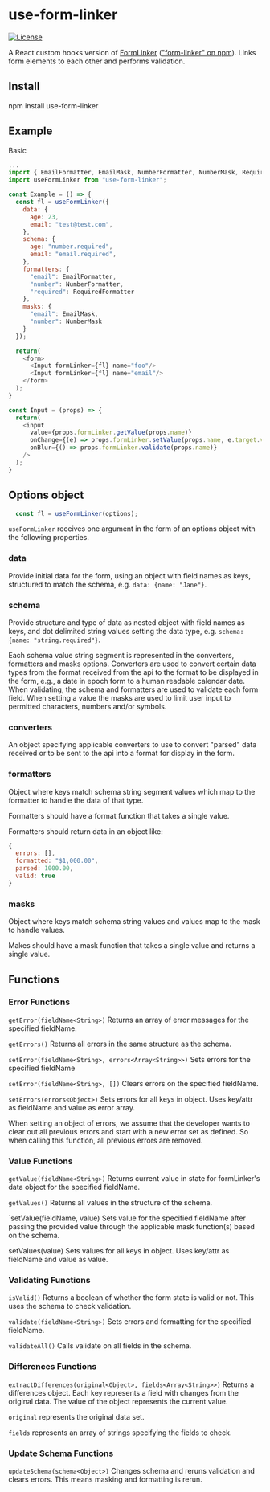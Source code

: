 # use-form-linker
[![License](https://img.shields.io/badge/license-MIT-blue.svg?style=flat-square)](https://github.com/EvanMorrison/use-form-linker/blob/master/LICENSE)

A React custom hooks version of [FormLinker](https://github.com/AlchemyAlcove/FormLinker) (["form-linker" on npm](https://www.npmjs.com/package/form-linker)).
Links form elements to each other and performs validation.

## Install

npm install use-form-linker

## Example

Basic

```js
...
import { EmailFormatter, EmailMask, NumberFormatter, NumberMask, RequiredFormatter } from "form-formatter";
import useFormLinker from "use-form-linker";

const Example = () => {
  const fl = useFormLinker({
    data: {
      age: 23,
      email: "test@test.com",
    },
    schema: {
      age: "number.required",
      email: "email.required",
    },
    formatters: {
      "email": EmailFormatter,
      "number": NumberFormatter,
      "required": RequiredFormatter
    },
    masks: {
      "email": EmailMask,
      "number": NumberMask
    }
  });

  return(
    <form>
      <Input formLinker={fl} name="foo"/>
      <Input formLinker={fl} name="email"/>
    </form>
  );
}

const Input = (props) => {
  return(
    <input 
      value={props.formLinker.getValue(props.name)}
      onChange={(e) => props.formLinker.setValue(props.name, e.target.value)}
      onBlur={() => props.formLinker.validate(props.name)}
    />
  );
}
```

## Options object

```js
  const fl = useFormLinker(options);
```

`useFormLinker` receives one argument in the form of an options object with the following properties.

### data

Provide initial data for the form, using an object with field names as keys, structured to match the schema, e.g. `data: {name: "Jane"}`.

### schema

Provide structure and type of data as nested object with field names as keys, and dot delimited string values setting the data type, e.g. `schema: {name: "string.required"}`.

Each schema value string segment is represented in the converters, formatters and masks options. Converters are used to convert certain data types from the format received from the api to the format to be displayed in the form, e.g., a date in epoch form to a human readable calendar date. When validating, the schema and formatters are used to validate each form field. When setting a value the masks are used to limit user input to permitted characters, numbers and/or symbols.

### converters

An object specifying applicable converters to use to convert "parsed" data received or to be sent to the api into a format for display in the form.

### formatters

Object where keys match schema string segment values which map to the formatter to handle the data of that type.

Formatters should have a format function that takes a single value.

Formatters should return data in an object like:

```js
{
  errors: [],
  formatted: "$1,000.00",
  parsed: 1000.00,
  valid: true
}
```

### masks

Object where keys match schema string values and values map to the mask to handle values.

Makes should have a mask function that takes a single value and returns a single value.


## Functions

### Error Functions
`getError(fieldName<String>)` Returns an array of error messages for the specified fieldName.

`getErrors()` Returns all errors in the same structure as the schema.

`setError(fieldName<String>, errors<Array<String>>)` Sets errors for the specified fieldName

`setError(fieldName<String>, [])` Clears errors on the specified fieldName.

`setErrors(errors<Object>)` Sets errors for all keys in object. Uses key/attr as fieldName and value as error array.

When setting an object of errors, we assume that the developer wants to clear out all previous errors and start with a new error set as defined. So when calling this function, all previous errors are removed.


### Value Functions

`getValue(fieldName<String>)` Returns current value in state for formLinker's data object for the specified fieldName.

`getValues()` Returns all values in the structure of the schema.

`setValue(fieldName<String>, value<Anything>) Sets value for the specified fieldName after passing the provided value through the applicable mask function(s) based on the schema.

setValues(value<Object>) Sets values for all keys in object. Uses key/attr as fieldName and value as value.


### Validating Functions

`isValid()` Returns a boolean of whether the form state is valid or not. This uses the schema to check validation.

`validate(fieldName<String>)` Sets errors and formatting for the specified fieldName.

`validateAll()` Calls validate on all fields in the schema.


### Differences Functions

`extractDifferences(original<Object>, fields<Array<String>>)` Returns a differences object. Each key represents a field with changes from the original data. The value of the object represents the current value.

`original` represents the original data set.

`fields` represents an array of strings specifying the fields to check.


### Update Schema Functions

`updateSchema(schema<Object>)` Changes schema and reruns validation and clears errors. This means masking and formatting is rerun.
